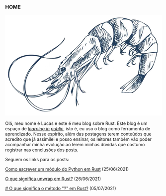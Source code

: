 ### HOME

![alt text](/images/crustacea.png)

Olá, meu nome é Lucas e este é meu blog sobre Rust. Este blog é um espaço de [*learning in public*](https://www.youtube.com/watch?v=mgbEGFOtgqM), isto é, eu uso o blog como ferramenta de aprendizado. Nesse espírito, além das postagens terem conteúdos que acredito que já assimilei e posso ensinar, os leitores também vão poder acompanhar minha evolução ao lerem minhas dúvidas que costumo registrar nas conclusões dos posts.

Seguem os links para os posts:

[Como escrever um módulo do Python em Rust](https://lucascr91.github.io/crustacea/rust2pythonmodule) (25/06/2021)

[O que significa unwrap em Rust?](https://lucascr91.github.io/crustacea/unwrap) (26/06/2021)

[# O que significa o método "?" em Rust?](https://lucascr91.github.io/crustacea/questionmark) (05/07/2021)
